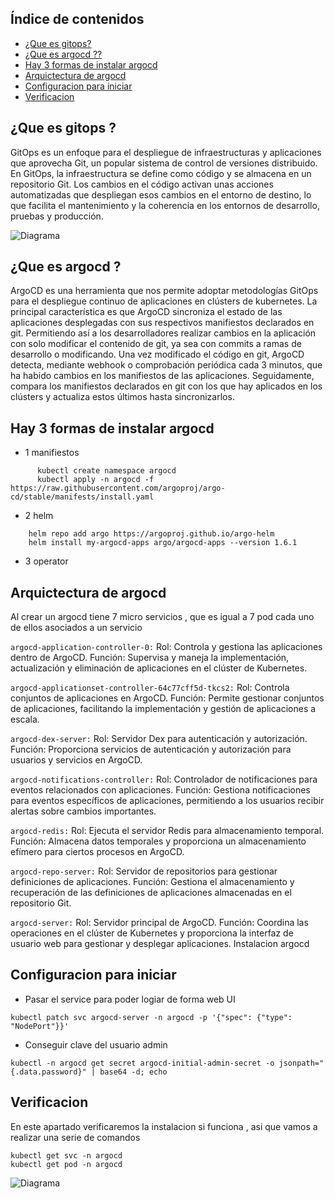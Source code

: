 ## Índice de contenidos
* [¿Que es gitops?](#item1)
* [ ¿Que es argocd ??](#item2)
* [Hay 3 formas de instalar argocd](#item3)
* [Arquictectura de argocd](#item4)
* [Configuracion para iniciar ](#item5)
* [Verificacion](#item6)
  



<a name="item1"></a>
## ¿Que es gitops ?

GitOps es un enfoque para el despliegue de infraestructuras y aplicaciones que aprovecha Git, un popular sistema de control de versiones distribuido. En GitOps, la infraestructura se define como código y se almacena en un repositorio Git. Los cambios en el código activan unas acciones automatizadas que despliegan esos cambios en el entorno de destino, lo que facilita el mantenimiento y la coherencia en los entornos de desarrollo, pruebas y producción.  

![Diagrama]()

 <a name="item2"></a>
## ¿Que es argocd ?
ArgoCD es una herramienta que nos permite adoptar metodologías GitOps para el despliegue continuo de aplicaciones en clústers de kubernetes.
La principal característica es que ArgoCD sincroniza el estado de las aplicaciones desplegadas con sus respectivos manifiestos declarados en git.
Permitiendo así a los desarrolladores realizar cambios en la aplicación con solo modificar el contenido de git, ya sea con commits a ramas de desarrollo o modificando. Una vez modificado el código en git, ArgoCD detecta, mediante webhook o comprobación periódica cada 3 minutos, que ha habido cambios en los manifiestos de las aplicaciones. Seguidamente, compara los manifiestos declarados en git con los que hay aplicados en los clústers y actualiza estos últimos hasta sincronizarlos.

<a name="item3"></a>
## Hay 3 formas de instalar argocd

 - 1 manifiestos
```
      kubectl create namespace argocd
      kubectl apply -n argocd -f https://raw.githubusercontent.com/argoproj/argo-cd/stable/manifests/install.yaml
```
 - 2 helm
```
    helm repo add argo https://argoproj.github.io/argo-helm
    helm install my-argocd-apps argo/argocd-apps --version 1.6.1
```
  - 3 operator

<a name="item4"></a>
## Arquictectura de argocd

 Al crear un argocd tiene 7 micro servicios , que es igual a 7 pod cada uno de ellos asociados a un servicio

`argocd-application-controller-0:`
Rol: Controla y gestiona las aplicaciones dentro de ArgoCD.
Función: Supervisa y maneja la implementación, actualización y eliminación de aplicaciones en el clúster de Kubernetes.
  
`argocd-applicationset-controller-64c77cff5d-tkcs2:`
Rol: Controla conjuntos de aplicaciones en ArgoCD.
Función: Permite gestionar conjuntos de aplicaciones, facilitando la implementación y gestión de aplicaciones a escala.

`argocd-dex-server:`
Rol: Servidor Dex para autenticación y autorización.
Función: Proporciona servicios de autenticación y autorización para usuarios y servicios en ArgoCD.
  
`argocd-notifications-controller:`
Rol: Controlador de notificaciones para eventos relacionados con aplicaciones.
Función: Gestiona notificaciones para eventos específicos de aplicaciones, permitiendo a los usuarios recibir alertas sobre cambios importantes.
  
`argocd-redis:`
Rol: Ejecuta el servidor Redis para almacenamiento temporal.
Función: Almacena datos temporales y proporciona un almacenamiento efímero para ciertos procesos en ArgoCD.
  
`argocd-repo-server:`
Rol: Servidor de repositorios para gestionar definiciones de aplicaciones.
Función: Gestiona el almacenamiento y recuperación de las definiciones de aplicaciones almacenadas en el repositorio Git.
  
`argocd-server:`
Rol: Servidor principal de ArgoCD.
Función: Coordina las operaciones en el clúster de Kubernetes y proporciona la interfaz de usuario web para gestionar y desplegar aplicaciones.
Instalacion argocd

<a name="item5"></a>
## Configuracion para iniciar 

- Pasar el service para poder logiar de forma web UI
```
kubectl patch svc argocd-server -n argocd -p '{"spec": {"type": "NodePort"}}'
```
- Conseguir clave del usuario admin
 ```
kubectl -n argocd get secret argocd-initial-admin-secret -o jsonpath="{.data.password}" | base64 -d; echo
```

<a name="item6"></a>
## Verificacion 

En este apartado verificaremos la instalacion si funciona , asi que vamos a realizar una serie de comandos 

```
kubectl get svc -n argocd
kubectl get pod -n argocd
```

![Diagrama]()


